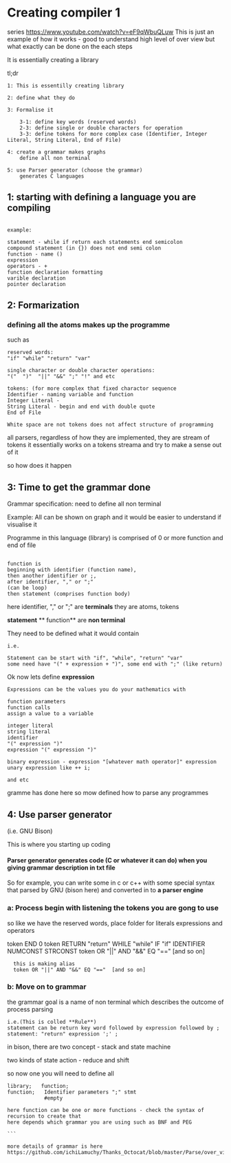 # Creating compiler 1

series https://www.youtube.com/watch?v=eF9qWbuQLuw
This is just an example of how it works - good to understand high level of over view but what exactly can be done on the each steps

It is essentially creating a library

tl;dr

```
1: This is essentilly creating library

2: define what they do

3: Formalise it

    3-1: define key words (reserved words)
    2-3: define single or double characters for operation
    3-3: define tokens for more complex case (Identifier, Integer Literal, String Literal, End of File)
 
4: create a grammar makes graphs
    define all non terminal

5: use Parser generator (choose the grammar)
    generates C languages

```

## 1: starting with defining a language you are compiling



```

example:

statement - while if return each statements end semicolon
compound statement (in {}) does not end semi colon
function - name ()
expression
operators - +
function declaration formatting
varible declaration
pointer declaration
```

## 2: Formarization 

### defining all the atoms makes up the programme

such as

```
reserved words:
"if" "while" "return" "var"

single character or double character operations: 
"("  ")"  "||" "&&" ";" "!" and etc

tokens: (for more complex that fixed charactor sequence
Identifier - naming variable and function
Integer Literal - 
String Literal - begin and end with double quote
End of File

White space are not tokens does not affect structure of programming

```


all parsers, regardless of how they are implemented, they are stream of tokens
it essentially works on a tokens streama and try to make a sense out of it

so how does it happen

## 3: Time to get the grammar done
Grammar specification:
need to define all non terminal 


Example: All can be shown on graph and it would be easier to understand
if visualise it

Programme in this language (library) is comprised of 0 or more function and end of file

```

function is 
beginning with identifier (function name), 
then another identifier or ;, 
after identifier, "," or ";"
(can be loop)
then statement (comprises function body)

```

here identifier, "," or ";" are **terminals** they are atoms, tokens

**statement** ** function** are **non terminal**


They need to be defined what it would contain

```
i.e.

Statement can be start with "if", "while", "return" "var"
some need have "(" + expression + ")", some end with ";" (like return)

```

Ok now lets define **expression**

```
Expressions can be the values you do your mathematics with

function parameters
function calls
assign a value to a variable

integer literal
string literal
identifier
"(" expression ")"
expression "(" expression ")"

binary expression - expression "[whatever math operator]" expression 
unary expression like ++ i;

and etc

```

gramme has done here
so mow defined how to parse any programmes


## 4: Use parser generator
(i.e. GNU Bison)

This is where you starting up coding

#### Parser generator generates code (C or whatever it can do) when you giving grammar description in txt file 

So for example, you can write some in c or c++ with some
special syntax that parsed by GNU (bison here) and converted in to **a parser engine**


### a: Process begin with listening the tokens you are gong to use

so like we have the reserved words, place folder for literals expressions and operators

token END 0
token RETURN "return" WHILE "while" IF "if"  IDENTIFIER NUMCONST STRCONST
token OR "||" AND "&&" EQ "=="  [and so on]

      this is making alias
      token OR "||" AND "&&" EQ "=="  [and so on]

### b: Move on to grammar
the grammar goal is a name of non terminal which describes the outcome of process parsing


    i.e.(This is colled **Rule**)
    statement can be return key word followed by expression followed by ;
    statement: "return" expression ';' ;


in bison, there are two concept - stack and state machine


two kinds of state action - reduce and shift

so now one you will need to define all 

````
library;   function;
function;   Identifier parameters ";" stmt
            #empty
            
here function can be one or more functions - check the syntax of recursion to create that
here depends which grammar you are using such as BNF and PEG           

```

more details of grammar is here
https://github.com/ichiLamuchy/Thanks_Octocat/blob/master/Parse/over_view_guide_parsing_tomasetti.md
























